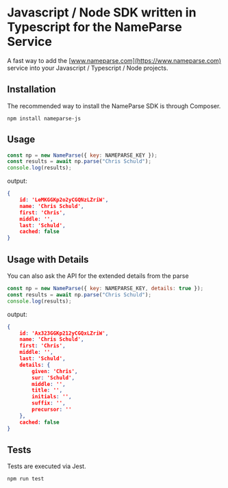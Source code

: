 # Javascript / Node SDK written in Typescript for the NameParse Service

A fast way to add the [www.nameparse.com](https://www.nameparse.com) service into your Javascript / Typescript / Node projects.

## Installation

The recommended way to install the NameParse SDK is through Composer.

```shell script
npm install nameparse-js
```

## Usage

```javascript
const np = new NameParse({ key: NAMEPARSE_KEY });
const results = await np.parse("Chris Schuld");
console.log(results);
```

output:
```json
{
    id: 'LeMKGGKp2o2yCGQNzLZriW',
    name: 'Chris Schuld',
    first: 'Chris',
    middle: '',
    last: 'Schuld',
    cached: false
}
```

## Usage with Details

You can also ask the API for the extended details from the parse

```javascript
const np = new NameParse({ key: NAMEPARSE_KEY, details: true });
const results = await np.parse("Chris Schuld");
console.log(results);
```

output:
```json
{
    id: 'Ax323GGKp212yCGQxLZriW',
    name: 'Chris Schuld',
    first: 'Chris',
    middle: '',
    last: 'Schuld',
    details: {
        given: 'Chris',
        sur: 'Schuld',
        middle: '',
        title: '',
        initials: '',
        suffix: '',
        precursor: ''
    },
    cached: false
}
```

## Tests

Tests are executed via Jest.

```shell script
npm run test
```